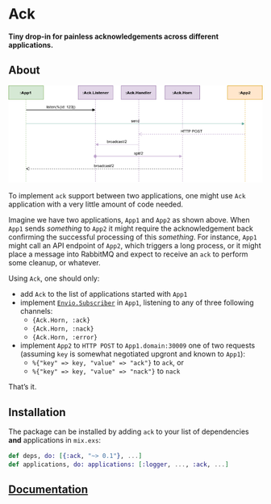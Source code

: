 # Ack

**Tiny drop-in for painless acknowledgements across different applications.**

## About

![Ack Message Lifetime](https://raw.githubusercontent.com/am-kantox/ack/master/stuff/i/ack.png)

To implement `ack` support between two applications, one might use `Ack` application with a very little amount of code needed.

Imagine we have two applications, `App1` and `App2` as shown above. When `App1` sends _something_ to `App2` it might require the acknowledgement back confirming the successful processing of this _something_. For instance, `App1` might call an API endpoint of `App2`, which triggers a long process, or it might place a message into RabbitMQ and expect to receive an `ack` to perform some cleanup, or whatever.

Using `Ack`, one should only:

- add `Ack` to the list of applications started with `App1`
- implement [`Envio.Subscriber`](https://hexdocs.pm/envio/Envio.Subscriber.html) in `App1`, listening to any of three following channels:
  - `{Ack.Horn, :ack}`
  - `{Ack.Horn, :nack}`
  - `{Ack.Horn, :error}`
- implement `App2` to `HTTP POST` to `App1.domain:30009` one of two requests (assuming `key` is somewhat negotiated upgront and known to `App1`):
  - `%{"key" => key, "value" => "ack"}` to `ack`, or
  - `%{"key" => key, "value" => "nack"}` to `nack`

That’s it.

## Installation

The package can be installed by adding `ack` to your list of dependencies **and** applications in `mix.exs`:

```elixir
def deps, do: [{:ack, "~> 0.1"}, ...]
def applications, do: applications: [:logger, ..., :ack, ...]
```

## [Documentation](https://hexdocs.pm/ack)
